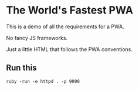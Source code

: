 # The World's Fastest PWA

This is a demo of all the requirements for a PWA. 

No fancy JS frameworks.

Just a little HTML that follows the PWA conventions.

## Run this

`ruby -run -e httpd . -p 9090`